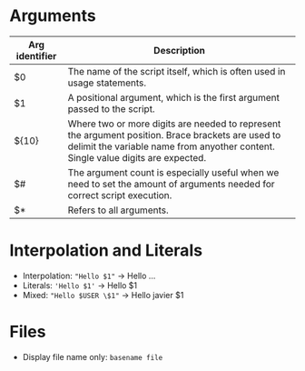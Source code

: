 # Arguments
| Arg identifier | Description                       |
| -------------- | --------------------------------- |
| $0             | The name of the script itself, which is often used in usage statements.       |
| $1             | A positional argument, which is the first argument passed to the script.       | 
| ${10}          | Where two or more digits are needed to represent the argument position. Brace brackets are used to delimit the variable name from anyother content. Single value digits are expected. |
| $#             | The argument count is especially useful when we need to set the amount of arguments needed for correct script execution. |
| $*             | Refers to all arguments. |

# Interpolation and Literals
- Interpolation: `"Hello $1"` -> Hello ...
- Literals: `'Hello $1'` -> Hello $1
- Mixed: `"Hello $USER \$1"` -> Hello javier $1

# Files
- Display file name only: `basename file`
